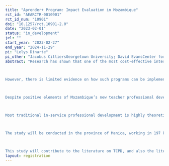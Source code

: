 ```yaml
---
title: "Aprender+ Program: Impact Evaluation in Mozambique"
rct_id: "AEARCTR-0010901"
rct_id_num: "10901"
doi: "10.1257/rct.10901-2.0"
date: "2023-02-01"
status: "in_development"
jel: ""
start_year: "2023-02-27"
end_year: "2024-11-29"
pi: "Lelys Dinarte"
pi_other: "Jacobus CilliersGeorgetown University; David EvansCenter for Global Development"
abstract: "Research has shown that one of the most cost-effective interventions to improve student learning, is “structured pedagogy programs”, that provide teachers continuous professional development support (TCPD) – in the form of lesson plans, training, and ongoing support by expert coaches – and additional learning resources to be used in the classroom (Snilstveit et al., 2016). This model has been tested in many contexts in Africa (Cilliers et al., 2019).  
 
However, there is limited evidence on how such programs can be implemented by the government at scale in a low-capacity environment. Most of the successful studies evaluated were implemented by NGOs and at a small scale. In fact, studies have shown that existing government-run teacher professional development programs fail to have a positive impact on teaching practices and student learning (Loyalka et al., 2019; Schaffner et al., 2021). And other studies have shown that successful programs implemented by NGOs at a small scale, often fail to successfully scale when implemented by the government (Tessa et al., 2018). More research is required to find models of teacher professional development that are scalable and can be successfully implemented by the government. 

Despite positive elements of Mozambique’s new teacher professional development model, some aspects can be strengthened by: (i) providing resources to simplify lesson planning; (ii) recognizing that lesson study methodology (reviewing lessons plans among peer teachers) may not be effective for teachers who have not mastered the curriculum content or possess weak pedagogical skills; (iii) providing more structure and intensive support to teachers with low content and pedagogical skills; (iv) recognizing that the schedules and tasks teachers are responsible for have not been modified, despite having added additional responsibilities, which has resulted in increased time constraints that prevent them from effectively implementing the new model.

Most traditional in-service professional development is highly theoretical, with little practical application. Aprender+ will promote the use of active learning strategies and deliberate practice to help teachers improve their teaching. The literature on adult learning is clear on the need to replace lectured-based teaching with active learning strategies and hands-on application. The rationale is twofold. First, active learning strategies promote engagement and increase learning (Freeman et al., 2014). Second, practicing teaching skills that teachers need to use in their classrooms makes it more likely that teachers will modify their teaching habits (Lemov et al., 2012). Aprender+ will promote the use of these insights not just in the coaching protocol but also in other aspects of in-service teacher development (e.g., where teachers are brought together for a period of time, and presented with new materials or methods).

The study will be conducted in the province of Manica, working in 197 Pedagogical Influence Zones (ZIPs) that have 2-4 schools within the ZIP (356 schools in the 197 ZIPs). 99 ZIPs will be assigned to treatment, and 98 will be assigned to control. The treatment will take place in all the schools in the 99 treatment ZIPs. Data collection will take place in two randomly selected schools in each of the 172 sampled ZIPs (344 schools). This intervention is targeted at grade-1 students and their teachers.

This study will contribute to the literature on TCPD, and also the literature on improving state capacity. First, it will provide critical evidence on whether and how government can successfully implement teacher professional development programs in a low-capacity environment. As mentioned before, there is strong evidence for a successful model of TCPD. Second, it will also provide insight into how to improve state capacity to improve public service delivery in developing countries. "
layout: registration
---
```


